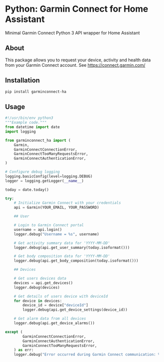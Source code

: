 # Python: Garmin Connect for Home Assistant

Minimal Garmin Connect Python 3 API wrapper for Home Assistant

## About

This package allows you to request your device, activity and health data from your Garmin Connect account.
See https://connect.garmin.com/

## Installation

```bash
pip install garminconnect-ha
```

## Usage

```python
#!/usr/bin/env python3
"""Example code."""
from datetime import date
import logging

from garminconnect_ha import (
    Garmin,
    GarminConnectConnectionError,
    GarminConnectTooManyRequestsError,
    GarminConnectAuthenticationError,
)

# Configure debug logging
logging.basicConfig(level=logging.DEBUG)
logger = logging.getLogger(__name__)

today = date.today()

try:
    # Initialize Garmin Connect with your credentials
    api = Garmin(YOUR_EMAIL, YOUR_PASSWORD)

    ## User

    # Login to Garmin Connect portal
    username = api.login()
    logger.debug("Username = %s", username)

    # Get activity summary data for 'YYYY-MM-DD'
    logger.debug(api.get_user_summary(today.isoformat()))

    # Get body composition data for 'YYYY-MM-DD'
    logger.debug(api.get_body_composition(today.isoformat()))

    ## Devices

    # Get users devices data
    devices = api.get_devices()
    logger.debug(devices)

    # Get details of users device with deviceId
    for device in devices:
        device_id = device["deviceId"]
        logger.debug(api.get_device_settings(device_id))

    # Get alarm data from all devices
    logger.debug(api.get_device_alarms())

except (
        GarminConnectConnectionError,
        GarminConnectAuthenticationError,
        GarminConnectTooManyRequestsError,
    ) as err:
    logger.debug("Error occurred during Garmin Connect communication: %s", err)
